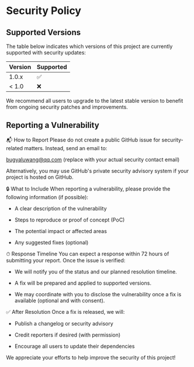 # Security Policy

## Supported Versions

The table below indicates which versions of this project are currently supported with security updates:

| Version | Supported          |
| ------- | ------------------ |
| 1.0.x   | :white_check_mark: |
| < 1.0   | :x:                |

We recommend all users to upgrade to the latest stable version to benefit from ongoing security patches and improvements.

## Reporting a Vulnerability

📬 How to Report
Please do not create a public GitHub issue for security-related matters. Instead, send an email to:

bugyaluwang@qq.com
(replace with your actual security contact email)

Alternatively, you may use GitHub's private security advisory system if your project is hosted on GitHub.

🔒 What to Include
When reporting a vulnerability, please provide the following information (if possible):

- A clear description of the vulnerability

- Steps to reproduce or proof of concept (PoC)

- The potential impact or affected areas

- Any suggested fixes (optional)

⏱ Response Timeline
You can expect a response within 72 hours of submitting your report. Once the issue is verified:

- We will notify you of the status and our planned resolution timeline.

- A fix will be prepared and applied to supported versions.

- We may coordinate with you to disclose the vulnerability once a fix is available (optional and with consent).

✅ After Resolution
Once a fix is released, we will:

- Publish a changelog or security advisory

- Credit reporters if desired (with permission)

- Encourage all users to update their dependencies

We appreciate your efforts to help improve the security of this project!
